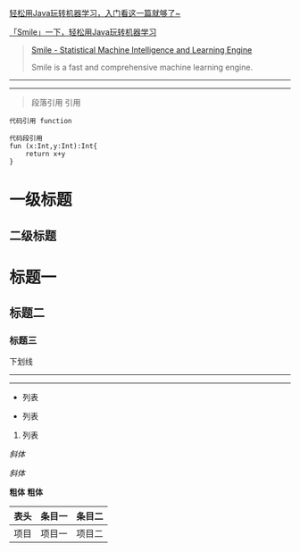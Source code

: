 [轻松用Java玩转机器学习，入门看这一篇就够了~](https://jishuin.proginn.com/p/763bfbd5ada8)

[「Smile」一下，轻松用Java玩转机器学习](https://baijiahao.baidu.com/s?id=1676331664615054016&wfr=spider&for=pc)


> [Smile - Statistical Machine Intelligence and Learning Engine](http://haifengl.github.io/)
> 
> Smile is a fast and comprehensive machine learning engine.

***
---

> 段落引用
> 引用

`
代码引用
function
`

```
代码段引用
fun (x:Int,y:Int):Int{
    return x+y
}
```



一级标题
===
二级标题
---

# 标题一
## 标题二
### 标题三

下划线
***
---

+ 列表
- 列表
1. 列表

*斜体*

_斜体_

**粗体**
__粗体__


表头|条目一|条目二
:---:|:---:|:---:
项目|项目一|项目二
